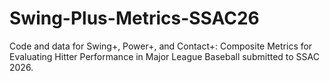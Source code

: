 # Swing-Plus-Metrics-SSAC26
Code and data for Swing+, Power+, and Contact+: Composite Metrics for Evaluating Hitter Performance in Major League Baseball submitted to SSAC 2026.

